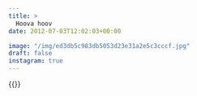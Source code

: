 ```yaml
---
title: >
  Hoova hoov
date: 2012-07-03T12:02:03+00:00

image: "/img/ed3db5c983db5053d23e31a2e5c3cccf.jpg"
draft: false
instagram: true
---
```


{{<photo src="/img/ed3db5c983db5053d23e31a2e5c3cccf.jpg">}}
